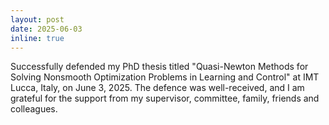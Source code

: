 ```yaml
---
layout: post
date: 2025-06-03
inline: true
---
```


Successfully defended my PhD thesis titled "Quasi-Newton Methods for Solving Nonsmooth Optimization Problems in Learning and Control" at IMT Lucca, Italy, on June 3, 2025. The defence was well-received, and I am grateful for the support from my supervisor, committee, family, friends and colleagues.
